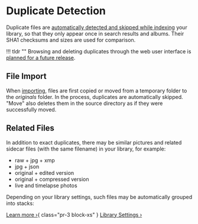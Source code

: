 # Duplicate Detection #

Duplicate files are [automatically detected and skipped while indexing](originals.md) your library, so that they only appear once in search results and albums. Their SHA1 checksums and sizes are used for comparison.

!!! tldr ""
    Browsing and deleting duplicates through the web user interface is [planned for a future release](https://github.com/photoprism/photoprism/issues/1308).

## File Import

When [importing](import.md), files are first copied or moved from a temporary folder to the *originals* folder. In the process, duplicates are automatically skipped. "Move" also deletes them in the source directory as if they were successfully moved.

## Related Files

In addition to exact duplicates, there may be similar pictures and related sidecar files (with the same filename) in your library, for example:

- raw + jpg + xmp
- jpg + json
- original + edited version
- original + compressed version
- live and timelapse photos

Depending on your library settings, such files may be automatically grouped into stacks:

[Learn more ›](../organize/stacks.md){ class="pr-3 block-xs" } [Library Settings ›](../settings/library.md)
